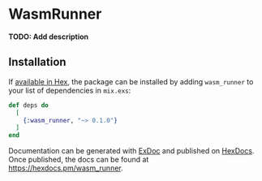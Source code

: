 # WasmRunner

**TODO: Add description**

## Installation

If [available in Hex](https://hex.pm/docs/publish), the package can be installed
by adding `wasm_runner` to your list of dependencies in `mix.exs`:

```elixir
def deps do
  [
    {:wasm_runner, "~> 0.1.0"}
  ]
end
```

Documentation can be generated with [ExDoc](https://github.com/elixir-lang/ex_doc)
and published on [HexDocs](https://hexdocs.pm). Once published, the docs can
be found at <https://hexdocs.pm/wasm_runner>.


